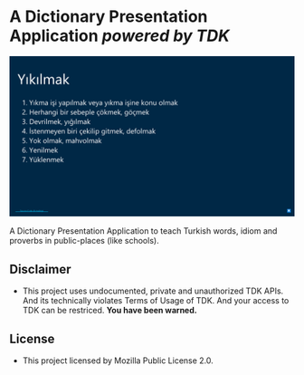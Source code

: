 # A Dictionary Presentation Application *powered by TDK*

![](./assets/app.png)

A Dictionary Presentation Application to teach Turkish words, idiom and proverbs in public-places (like schools).

## Disclaimer

* This project uses undocumented, private and unauthorized TDK APIs. And its technically violates Terms of Usage of TDK. And your access to TDK can be restriced. **You have been warned.**

## License

* This project licensed by Mozilla Public License 2.0.